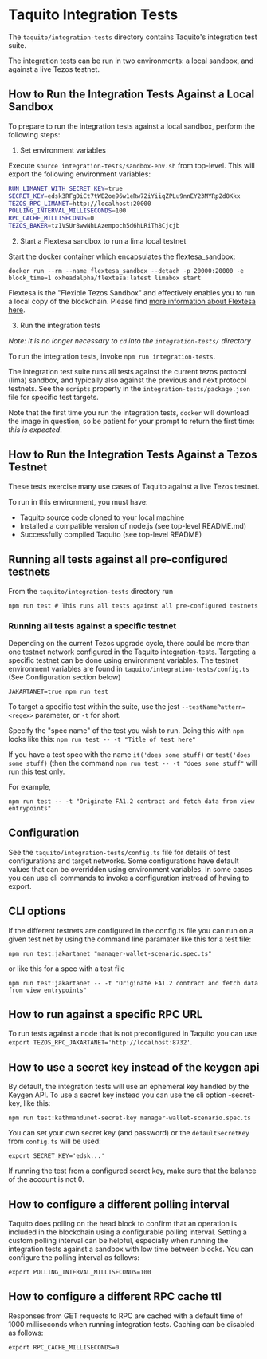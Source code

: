 # Taquito Integration Tests

The `taquito/integration-tests` directory contains Taquito's integration test suite.

The integration tests can be run in two environments: a local sandbox, and against a live Tezos testnet.

## How to Run the Integration Tests Against a Local Sandbox

To prepare to run the integration tests against a local sandbox, perform the following steps:

1. Set environment variables

Execute `source integration-tests/sandbox-env.sh` from top-level. This will export the following environment variables:

```sh
RUN_LIMANET_WITH_SECRET_KEY=true
SECRET_KEY=edsk3RFgDiCt7tWB2oe96w1eRw72iYiiqZPLu9nnEY23MYRp2d8Kkx
TEZOS_RPC_LIMANET=http://localhost:20000
POLLING_INTERVAL_MILLISECONDS=100
RPC_CACHE_MILLISECONDS=0
TEZOS_BAKER=tz1VSUr8wwNhLAzempoch5d6hLRiTh8Cjcjb
```
2. Start a Flextesa sandbox to run a lima local testnet

Start the docker container which encapsulates the flextesa_sandbox:

`docker run --rm --name flextesa_sandbox --detach -p 20000:20000 -e block_time=1 oxheadalpha/flextesa:latest limabox start`

Flextesa is the "Flexible Tezos Sandbox" and effectively enables you to run a local copy of the blockchain. Please find [more information about Flextesa here](https://tezos.gitlab.io/flextesa/).

3. Run the integration tests

*Note: It is no longer necessary to `cd` into the `integration-tests/` directory*

To run the integration tests, invoke `npm run integration-tests`.

The integration test suite runs all tests against the current tezos protocol (lima) sandbox, and typically also against the previous and next protocol testnets. See the `scripts` property in the `integration-tests/package.json` file for specific test targets.

Note that the first time you run the integration tests, `docker` will download the image in question, so be patient for your prompt to return the first time: *this is expected*.

## How to Run the Integration Tests Against a Tezos Testnet

These tests exercise many use cases of Taquito against a live Tezos testnet.

To run in this environment, you must have:

- Taquito source code cloned to your local machine
- Installed a compatible version of node.js (see top-level README.md)
- Successfully compiled Taquito (see top-level README)

## Running all tests against all pre-configured testnets

From the `taquito/integration-tests` directory run

```
npm run test # This runs all tests against all pre-configured testnets
```

### Running all tests against a specific testnet

Depending on the current Tezos upgrade cycle, there could be more than one testnet network configured in the Taquito integration-tests. Targeting a specific testnet can be done using environment variables. The testnet environment variables are found in `taquito/integration-tests/config.ts` (See Configuration section below)

```
JAKARTANET=true npm run test
```

To target a specific test within the suite, use the jest `--testNamePattern=<regex>` parameter, or `-t` for short.

Specify the "spec name" of the test you wish to run. Doing this with `npm` looks like this:
`npm run test -- -t "Title of test here"`

If you have a test spec with the name `it('does some stuff)` or `test('does some stuff)` (then the command `npm run test -- -t "does some stuff"` will run this test only.

For example,
```
npm run test -- -t "Originate FA1.2 contract and fetch data from view entrypoints"
```

## Configuration

See the `taquito/integration-tests/config.ts` file for details of test configurations and target networks. Some configurations have default values that can be overridden using environment variables. In some cases you can use cli commands to invoke a configuration instread of having to export.

## CLI options

If the different testnets are configured in the config.ts file you can run on a given test net by using the command line paramater like this for a test file:

```
npm run test:jakartanet "manager-wallet-scenario.spec.ts"
```

or like this for a spec with a test file

```
npm run test:jakartanet -- -t "Originate FA1.2 contract and fetch data from view entrypoints"
```

## How to run against a specific RPC URL

To run tests against a node that is not preconfigured in Taquito you can use
`export TEZOS_RPC_JAKARTANET='http://localhost:8732'`.

## How to use a secret key instead of the keygen api

By default, the integration tests will use an ephemeral key handled by the Keygen API. To use a secret key instead you can use the cli option <testnet>-secret-key, like this:

```
npm run test:kathmandunet-secret-key manager-wallet-scenario.spec.ts
```

You can set your own secret key (and password) or the `defaultSecretKey` from `config.ts` will be used:
```
export SECRET_KEY='edsk...'
```

If running the test from a configured secret key, make sure that the balance of the account is not 0.

## How to configure a different polling interval

Taquito does polling on the head block to confirm that an operation is included in the blockchain using a configurable polling interval. Setting a custom polling interval can be helpful, especially when running the integration tests against a sandbox with low time between blocks. You can configure the polling interval as follows:
```
export POLLING_INTERVAL_MILLISECONDS=100
```

## How to configure a different RPC cache ttl

Responses from GET requests to RPC are cached with a default time of 1000 milliseconds when running integration tests. Caching can be disabled as follows:
```
export RPC_CACHE_MILLISECONDS=0
```
